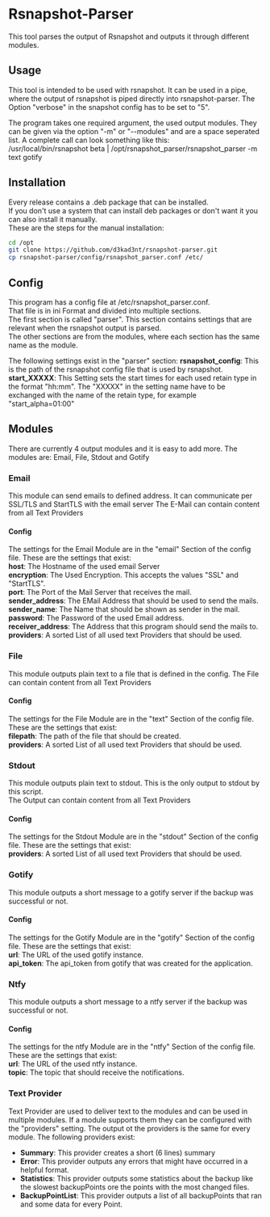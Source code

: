 # Rsnapshot-Parser

This tool parses the output of Rsnapshot and outputs it through different modules.

## Usage

This tool is intended to be used with rsnapshot. It can be used in a pipe, where the output of rsnapshot is piped 
directly into rsnapshot-parser. The Option "verbose" in the snapshot config has to be set to "5".

The program takes one required argument, the used output modules. They can be given via the option "-m" or "--modules" and 
are a space seperated list.
A complete call can look something like this:  
/usr/local/bin/rsnapshot beta | /opt/rsnapshot_parser/rsnapshot_parser -m text gotify

## Installation

Every release contains a .deb package that can be installed.  
If you don't use a system that can install deb packages or don't want it you can also install it manually.  
These are the steps for the manual installation:

```bash
cd /opt
git clone https://github.com/d3kad3nt/rsnapshot-parser.git
cp rsnapshot-parser/config/rsnapshot_parser.conf /etc/
```

## Config

This program has a config file at /etc/rsnapshot_parser.conf.  
That file is in ini Format and divided into multiple sections.  
The first section is called "parser". This section contains settings that are relevant when the rsnapshot output is 
parsed.  
The other sections are from the modules, where each section has the same name as the module.

The following settings exist in the "parser" section:
**rsnapshot_config**: This is the path of the rsnapshot config file that is used by rsnapshot.
**start_XXXXX**: This Setting sets the start times for each used retain type in the format "hh:mm". 
The "XXXXX" in the setting name have to be exchanged with the name of the retain type, for example "start_alpha=01:00" 

## Modules

There are currently 4 output modules and it is easy to add more.
The modules are: Email, File, Stdout and Gotify

### Email
This module can send emails to defined address. 
It can communicate per SSL/TLS and StartTLS with the email server
The E-Mail can contain content from all Text Providers

#### Config
The settings for the Email Module are in the "email" Section of the config file. 
These are the settings that exist:  
**host**: The Hostname of the used email Server  
**encryption**: The Used Encryption. This accepts the values "SSL" and "StartTLS".  
**port**: The Port of the Mail Server that receives the mail.  
**sender_address**: The EMail Address that should be used to send the mails.
**sender_name**: The Name that should be shown as sender in the mail.  
**password**: The Password of the used Email address.  
**receiver_address**: The Address that this program should send the mails to.  
**providers**: A sorted List of all used text Providers that should be used.

### File
This module outputs plain text to a file that is defined in the config.
The File can contain content from all Text Providers

#### Config
The settings for the File Module are in the "text" Section of the config file.
These are the settings that exist:  
**filepath**: The path of the file that should be created.  
**providers**: A sorted List of all used text Providers that should be used.

### Stdout
This module outputs plain text to stdout. 
This is the only output to stdout by this script.  
The Output can contain content from all Text Providers

#### Config
The settings for the Stdout Module are in the "stdout" Section of the config file.
These are the settings that exist:  
**providers**: A sorted List of all used text Providers that should be used.

### Gotify
This module outputs a short message to a gotify server if the backup was successful or not.

#### Config
The settings for the Gotify Module are in the "gotify" Section of the config file.
These are the settings that exist:  
**url**: The URL of the used gotify instance.  
**api_token**: The api_token from gotify that was created for the application.  

### Ntfy
This module outputs a short message to a ntfy server if the backup was successful or not.

#### Config
The settings for the ntfy Module are in the "ntfy" Section of the config file.
These are the settings that exist:  
**url**: The URL of the used ntfy instance.  
**topic**: The topic that should receive the notifications.  

### Text Provider
Text Provider are used to deliver text to the modules and can be used in multiple modules.
If a module supports them they can be configured with the "providers" setting. 
The output ot the providers is the same for every module. 
The following providers exist:
- **Summary**: This provider creates a short (6 lines) summary
- **Error**: This provider outputs any errors that might have occurred in a helpful format.
- **Statistics**: This provider outputs some statistics about the backup like the slowest backupPoints ore the points with the most changed files.
- **BackupPointList**: This provider outputs a list of all backupPoints that ran and some data for every Point.
